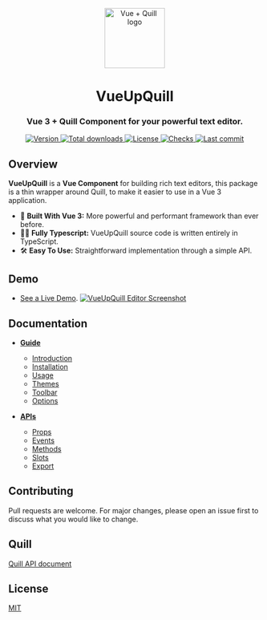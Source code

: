 <p align="center">
  <a href="https://vueup.github.io/vueup-quill/" target="_blank" rel="noopener noreferrer">
    <img height="120" src="https://vueup.github.io/vueup-quill/quill.svg" alt="Vue + Quill logo">
  </a>
</p>
<h1 align="center">VueUpQuill</h1>
<h3 align="center">
  Vue 3 + Quill Component for your powerful text editor.
</h3>
<p align="center">
  <a href="https://www.npmjs.com/package/@vueup/quill" title="Version">
    <img src="https://img.shields.io/npm/v/@vueup/quill?color=blue" alt="Version">
  </a>
  <a href="https://www.npmjs.com/package/@vueup/quill" title="Total downloads">
    <img src="https://img.shields.io/npm/dt/@vueup/quill" alt="Total downloads">
  </a>
  <a href="https://www.npmjs.com/package/@vueup/quill" title="License">
    <img src="https://img.shields.io/npm/l/@vueup/quill?color=orange" alt="License">
  </a>
  <a href="https://github.com/vueup/vueup-quill" title="Checks">
    <img src="https://img.shields.io/github/checks-status/vueup/vueup-quill/master?logo=github" alt="Checks">
  </a>
  <a href="https://github.com/vueup/vueup-quill" title="Last commit">
    <img src="https://img.shields.io/github/last-commit/vueup/vueup-quill?logo=github" alt="Last commit">
  </a>
 </p>
 
## Overview

**VueUpQuill** is a **Vue Component** for building rich text editors, this package is a thin wrapper around Quill, to make it easier to use in a Vue 3 application.

- 💚 **Built With Vue 3:** More powerful and performant framework than ever before.
- 🧙‍♂️ **Fully Typescript:** VueUpQuill source code is written entirely in TypeScript.
- 🛠️ **Easy To Use:** Straightforward implementation through a simple API.

## Demo
- [See a Live Demo](https://vueup.github.io/vueup-quill/#demo).
  [![VueUpQuill Editor Screenshot](https://user-images.githubusercontent.com/6185447/111869834-c14afb00-89b3-11eb-82e6-d4d226adfde9.png)](https://vueup.github.io/vueup-quill/#demo)

## Documentation
- **[Guide](https://vueup.github.io/vueup-quill/guide/)**
  - [Introduction](https://vueup.github.io/vueup-quill/guide/)
  - [Installation](https://vueup.github.io/vueup-quill/guide/installation.html)
  - [Usage](https://vueup.github.io/vueup-quill/guide/usage.html)
  - [Themes](https://vueup.github.io/vueup-quill/guide/themes.html)
  - [Toolbar](https://vueup.github.io/vueup-quill/guide/toolbar.html)
  - [Options](https://vueup.github.io/vueup-quill/guide/options.html)
  
- **[APIs](https://vueup.github.io/vueup-quill/api/)**
  - [Props](https://vueup.github.io/vueup-quill/api/)
  - [Events](https://vueup.github.io/vueup-quill/api/events.html)
  - [Methods](https://vueup.github.io/vueup-quill/api/methods.html)
  - [Slots](https://vueup.github.io/vueup-quill/api/slots.html)
  - [Export](https://vueup.github.io/vueup-quill/api/export.html)

## Contributing
Pull requests are welcome. For major changes, please open an issue first to discuss what you would like to change.

## Quill
[Quill API document](https://quilljs.com/docs/quickstart/)

## License
[MIT](https://choosealicense.com/licenses/mit/)

